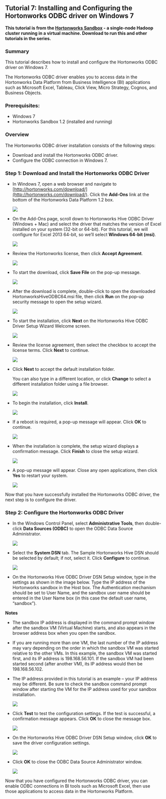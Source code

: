 ## Tutorial 7: Installing and Configuring the Hortonworks ODBC driver on Windows 7

**This tutorial is from the [Hortonworks Sandbox](http://hortonworks.com/products/sandbox) - a single-node Hadoop cluster running in a virtual machine. Download to run this and other tutorials in the series.**

### Summary

This tutorial describes how to install and configure the Hortonworks
ODBC driver on Windows 7.

The Hortonworks ODBC driver enables you to access data in the
Hortonworks Data Platform from Business Intelligence (BI) applications
such as Microsoft Excel, Tableau, Click View, Micro Strategy, Cognos,
and Business Objects.

### Prerequisites:

-   Windows 7
-   Hortonworks Sandbox 1.2 (installed and running)

### Overview

The Hortonworks ODBC driver installation consists of the following
steps:

-   Download and install the Hortonworks ODBC driver.
-   Configure the ODBC connection in Windows 7.

### Step 1: Download and Install the Hortonworks ODBC Driver

-   In Windows 7, open a web browser and navigate to
    [http://hortonworks.com/download/](http://hortonworks.com/download/).
    Click the **Add-Ons** link at the bottom of the Hortonworks Data
    Platform 1.2 box.

    [![](./images/tutorial-7/01_download_page.jpg?raw=true)](./images/tutorial-7/01_download_page.jpg?raw=true)
-   On the Add-Ons page, scroll down to Hortonworks Hive ODBC Driver
    (Windows + Mac) and select the driver that matches the version of
    Excel installed on your system (32-bit or 64-bit). For this
    tutorial, we will configure for Excel 2013 64-bit, so we’ll select
    **Windows 64-bit (msi)**.

    [![](./images/tutorial-7/02_addons_page.jpg?raw=true)](./images/tutorial-7/02_addons_page.jpg?raw=true)
-   Review the Hortonworks license, then click **Accept Agreement**.

    [![](./images/tutorial-7/03_license_agreement.jpg?raw=true)](./images/tutorial-7/03_license_agreement.jpg?raw=true)
-   To start the download, click **Save File** on the pop-up message.

    [![](./images/tutorial-7/04_save_file.jpg?raw=true)](./images/tutorial-7/04_save_file.jpg?raw=true)
-   After the download is complete, double-click to open the downloaded
    HortonworksHiveODBC64.msi file, then click **Run** on the pop-up
    security message to open the setup wizard.

    [![](./images/tutorial-7/05_run_install.jpg?raw=true)](./images/tutorial-7/05_run_install.jpg?raw=true)
-   To start the installation, click **Next** on the Hortonworks Hive
    ODBC Driver Setup Wizard Welcome screen.

    [![](./images/tutorial-7/06_install_wizard1.jpg?raw=true)](./images/tutorial-7/06_install_wizard1.jpg?raw=true)
-   Review the license agreement, then select the checkbox to accept the
    license terms. Click **Next** to continue.

    [![](./images/tutorial-7/07_install_wizard2.jpg?raw=true)](./images/tutorial-7/07_install_wizard2.jpg?raw=true)
-   Click **Next** to accept the default installation folder.

    You can also type in a different location, or click **Change** to
    select a different installation folder using a file browser.

    [![](./images/tutorial-7/08_install_wizard3.jpg?raw=true)](./images/tutorial-7/08_install_wizard3.jpg?raw=true)

-   To begin the installation, click **Install**.

    [![](./images/tutorial-7/09_install_wizard4.jpg?raw=true)](./images/tutorial-7/09_install_wizard4.jpg?raw=true)
-   If a reboot is required, a pop-up message will appear. Click **OK**
    to continue.

    [![](./images/tutorial-7/10_install_wizard5.jpg?raw=true)](./images/tutorial-7/10_install_wizard5.jpg?raw=true)
-   When the installation is complete, the setup wizard displays a
    confirmation message. Click **Finish** to close the setup wizard.

    [![](./images/tutorial-7/11_install_wizard6.jpg?raw=true)](./images/tutorial-7/11_install_wizard6.jpg?raw=true)
-   A pop-up message will appear. Close any open applications, then
    click **Yes** to restart your system.

    [![](./images/tutorial-7/12_confirm_reboot.jpg?raw=true)](./images/tutorial-7/12_confirm_reboot.jpg?raw=true)

Now that you have successfully installed the Hortonworks ODBC driver,
the next step is to configure the driver. 

### Step 2: Configure the Hortonworks ODBC Driver

-   In the Windows Control Panel, select **Administrative Tools**, then
    double-click **Data Sources (ODBC)** to open the ODBC Data Source
    Administrator.

    [![](./images/tutorial-7/14_system_dsn.jpg?raw=true)](./images/tutorial-7/14_system_dsn.jpg?raw=true)
-   Select the **System DSN** tab. The Sample Hortonworks Hive DSN
    should be selected by default; if not, select it. Click
    **Configure** to continue.

    [![](./images/tutorial-7/13_data_source_admin.jpg?raw=true)](./images/tutorial-7/13_data_source_admin.jpg?raw=true)
-   On the Hortonworks Hive ODBC Driver DSN Setup window, type in the
    settings as shown in the image below. Type the IP address of the
    Hortonworks sandbox in the Host box. The Authentication mechanism
    should be set to User Name, and the sandbox user name should be
    entered in the User Name box (in this case the default user name,
    “sandbox”).

**Notes**

-   The sandbox IP address is displayed in the command prompt window
    after the sandbox VM (Virtual Machine) starts, and also appears in
    the browser address box when you open the sandbox.
-   If you are running more than one VM, the last number of the IP
    address may vary depending on the order in which the sandbox VM was
    started relative to the other VMs. In this example, the sandbox VM
    was started first, and its IP address is 198.168.56.101. If the
    sandbox VM had been started second (after another VM), its IP
    address would then be 198.168.56.102.
-   The IP address provided in this tutorial is an example – your IP
    address may be different. Be sure to check the sandbox command
    prompt window after starting the VM for the IP address used for your
    sandbox installation.

    [![](./images/tutorial-7/15_driver_setup.jpg?raw=true)](./images/tutorial-7/15_driver_setup.jpg?raw=true)
-   Click **Test** to test the configuration settings. If the test is
    successful, a confirmation message appears. Click **OK** to close
    the message box.

    [![](./images/tutorial-7/16_driver_test.jpg?raw=true)](./images/tutorial-7/16_driver_test.jpg?raw=true)
-   On the Hortonworks Hive ODBC Driver DSN Setup window, click **OK**
    to save the driver configuration settings.

    [![](./images/tutorial-7/17_close_setup.jpg?raw=true)](./images/tutorial-7/17_close_setup.jpg?raw=true)
-   Click **OK** to close the ODBC Data Source Administrator window.

    [![](./images/tutorial-7/18_close_dsn.jpg?raw=true)](./images/tutorial-7/18_close_dsn.jpg?raw=true)

Now that you have configured the Hortonworks ODBC driver, you can enable
ODBC connections in BI tools such as Microsoft Excel, then use those
applications to access data in the Hortonworks Platform.
